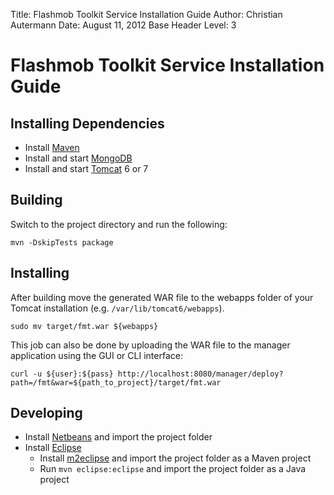 Title: Flashmob Toolkit Service Installation Guide
Author: Christian Autermann
Date: August 11, 2012
Base Header Level: 3

# Flashmob Toolkit Service Installation Guide #

## Installing Dependencies ##
- Install [Maven][1]
- Install and start [MongoDB][2]
- Install and start [Tomcat][3] 6 or 7

## Building ##
Switch to the project directory and run the following:

	mvn -DskipTests package

## Installing ##
After building move the generated WAR file to the webapps folder of your Tomcat installation (e.g. `/var/lib/tomcat6/webapps`).
	
	sudo mv target/fmt.war ${webapps}

This job can also be done by uploading the WAR file to the manager application using the GUI or CLI interface:
	
	curl -u ${user}:${pass} http://localhost:8080/manager/deploy?path=/fmt&war=${path_to_project}/target/fmt.war


## Developing ##
- Install [Netbeans][4] and import the project folder
- Install [Eclipse][5]
	- Install [m2eclipse][6] and import the project folder as a Maven project
	- Run `mvn eclipse:eclipse` and import the project folder as a Java project

[1]: http://maven.apache.org/
[2]: http://www.mongodb.org/
[3]: http://tomcat.apache.org/
[4]: http://netbeans.org/
[5]: http://www.eclipse.org/
[6]: http://www.sonatype.org/m2eclipse/
